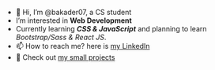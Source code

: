 - 👋 Hi, I’m @bakader07, a CS student
- I’m interested in <b>Web Development</b>
- Currently learning <b><em>CSS & JavaScript</em></b> and planning to learn <i>Bootstrap/Sass & React JS</i>.
- 📫 How to reach me? here is <a href="https://www.linkedin.com/in/el-hadj-abdelkader-abdelbaki-8a6574197/">my LinkedIn</a>
- 👀 Check out <a href="https://app.netlify.com/teams/bakader07/sites" target="_blank">my small projects</a>

<!---
bakader07/bakader07 is a ✨ special ✨ repository because its `README.md` (this file) appears on your GitHub profile.
You can click the Preview link to take a look at your changes.
--->
